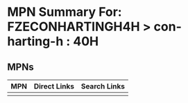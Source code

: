 



# MPN Summary For: FZECONHARTINGH4H > con-harting-h : 40H

## MPNs
  

|MPN|Direct Links|Search Links|
| :--- | :--- | :--- |
||||

